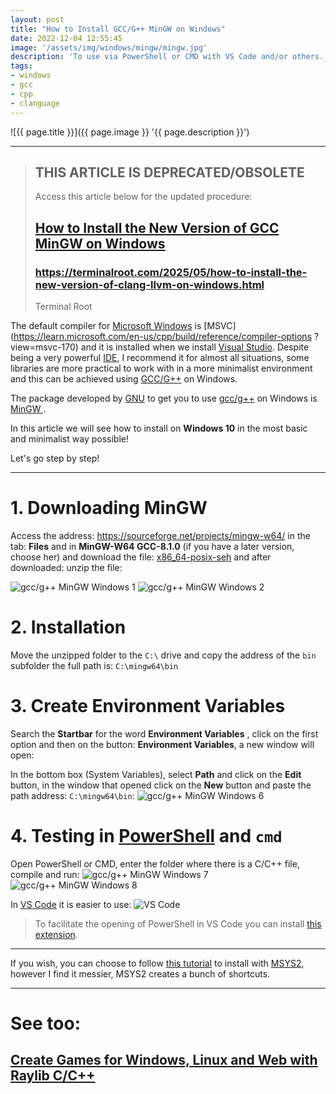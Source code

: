 ```yaml
---
layout: post
title: "How to Install GCC/G++ MinGW on Windows"
date: 2022-12-04 12:55:45
image: '/assets/img/windows/mingw/mingw.jpg'
description: 'To use via PowerShell or CMD with VS Code and/or others.'
tags:
- windows
- gcc
- cpp
- clanguage
---
```


![{{ page.title }}]({{ page.image }} '{{ page.description }}')

---

<blockquote class="bg-danger text-white p-3 rounded">
    <h2>THIS ARTICLE IS DEPRECATED/OBSOLETE</h2>
    <p>Access this article below for the updated procedure:</p>
    <h2><a href="https://terminalroot.com.br/2025/05/como-instalar-a-nova-versao-do-gcc-mingw-no-windows.html">How to Install the New Version of GCC MinGW on Windows</a></h2>
    <h3><a href="https://terminalroot.com/2025/05/how-to-install-the-new-version-of-gcc-mingw-on-windows.html">https://terminalroot.com/2025/05/how-to-install-the-new-version-of-clang-llvm-on-windows.html</a></h3>
    <footer class="blockquote-footer text-white-50">Terminal Root</footer>
</blockquote>

The default compiler for [Microsoft Windows](https://terminalroot.com/tags#windows) is [MSVC](https://learn.microsoft.com/en-us/cpp/build/reference/compiler-options ?view=msvc-170) and it is installed when we install [Visual Studio](). Despite being a very powerful [IDE](https://terminalroot.com/the-32-best-ides-text-editors-for-cpp/#23-visual-studio), I recommend it for almost all situations, some libraries are more practical to work with in a more minimalist environment and this can be achieved using [GCC/G++](https://terminalroot.com/tags#gcc) on Windows.

The package developed by [GNU](https://terminalroot.com/tags#gnu) to get you to use [gcc/g++](https://terminalroot.com/tags#gcc) on Windows is [MinGW ](https://en.wikipedia.org/wiki/MinGW).

In this article we will see how to install on **Windows 10** in the most basic and minimalist way possible!

Let's go step by step!

---

# 1. Downloading MinGW
Access the address: <https://sourceforge.net/projects/mingw-w64/> in the tab: **Files** and in **MinGW-W64 GCC-8.1.0** (if you have a later version, choose her) and download the file:
[x86_64-posix-seh](https://sourceforge.net/projects/mingw-w64/files/Toolchains%20targetting%20Win64/Personal%20Builds/mingw-builds/8.1.0/threads-posix/seh/x86_64-8.1.0-release-posix-seh-rt_v6-rev0.7z) and after downloaded: unzip the file:

![gcc/g++ MinGW Windows 1](/assets/img/windows/mingw/1.png)
![gcc/g++ MinGW Windows 2](/assets/img/windows/mingw/2.png)

# 2. Installation
Move the unzipped folder to the `C:\` drive and copy the address of the `bin` subfolder the full path is: `C:\mingw64\bin`


# 3. Create Environment Variables
Search the **Startbar** for the word **Environment Variables** , click on the first option and then on the button: **Environment Variables**, a new window will open:

In the bottom box (System Variables), select **Path** and click on the **Edit** button, in the window that opened click on the **New** button and paste the path address: `C:\mingw64\bin`:
![gcc/g++ MinGW Windows 6](/assets/img/windows/mingw/6.png)

# 4. Testing in [PowerShell](https://terminalroot.com/how-to-install-powershell-on-ubuntu-and-getting-started/) and `cmd`
Open PowerShell or CMD, enter the folder where there is a C/C++ file, compile and run:
![gcc/g++ MinGW Windows 7](/assets/img/windows/mingw/7.png)
![gcc/g++ MinGW Windows 8](/assets/img/windows/mingw/8.png)

In [VS Code](https://terminalroot.com/tags#code) it is easier to use:
![VS Code](/assets/img/windows/mingw/9.png)
> To facilitate the opening of PowerShell in VS Code you can install [this extension](https://learn.microsoft.com/en-us/powershell/scripting/dev-cross-plat/vscode/using-vscode?view=powershell-7.3#install-vs-code-and-the-powershell-extension).

---

If you wish, you can choose to follow [this tutorial](https://code.visualstudio.com/docs/cpp/config-mingw) to install with [MSYS2](https://www.mingw-w64.org/downloads/#msys2), however I find it messier, MSYS2 creates a bunch of shortcuts.

---

# See too:
## [Create Games for Windows, Linux and Web with Raylib C/C++](https://terminalroot.com/create-games-for-windows-linux-and-web-with-raylib-c-cpp/)

